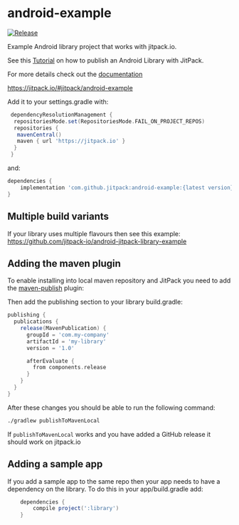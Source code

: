 # android-example

[![Release](https://jitpack.io/v/jitpack/android-example.svg)](https://jitpack.io/#jitpack/android-example)

Example Android library project that works with jitpack.io.

See this [Tutorial](https://medium.com/@ome450901/publish-an-android-library-by-jitpack-a0342684cbd0) on how to publish an Android Library with JitPack.

For more details check out the [documentation](https://docs.jitpack.io/android/)

<https://jitpack.io/#jitpack/android-example>

Add it to your settings.gradle with:

```gradle
 dependencyResolutionManagement {
  repositoriesMode.set(RepositoriesMode.FAIL_ON_PROJECT_REPOS)
  repositories {
   mavenCentral()
   maven { url 'https://jitpack.io' }
  }
 }
```

and:

```gradle
dependencies {
    implementation 'com.github.jitpack:android-example:{latest version}'
}
```

## Multiple build variants

If your library uses multiple flavours then see this example:
<https://github.com/jitpack-io/android-jitpack-library-example>

## Adding the maven plugin

To enable installing into local maven repository and JitPack you need to add the [maven-publish](https://developer.android.com/studio/build/maven-publish-plugin) plugin:

Then add the publishing section to your library build.gradle:

```gradle
publishing {
  publications {
    release(MavenPublication) {
      groupId = 'com.my-company'
      artifactId = 'my-library'
      version = '1.0'

      afterEvaluate {
        from components.release
      }
    }
  }
}
```

After these changes you should be able to run the following command:

```bash
./gradlew publishToMavenLocal
```

If `publishToMavenLocal` works and you have added a GitHub release it should work on jitpack.io

## Adding a sample app

If you add a sample app to the same repo then your app needs to have a dependency on the library. To do this in your app/build.gradle add:

```gradle
    dependencies {
        compile project(':library')
    }
```
